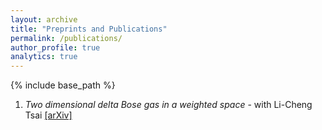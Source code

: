 ```yaml
---
layout: archive
title: "Preprints and Publications"
permalink: /publications/
author_profile: true
analytics: true
---
```


{% include base_path %}

1. *Two dimensional delta Bose gas in a weighted space* - with Li-Cheng Tsai <a href="https://arxiv.org/abs/2410.16550v1/">[arXiv]</a>